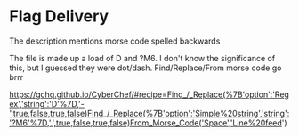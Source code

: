 # Flag Delivery


The description mentions morse code spelled backwards


The file is made up a load of D and ?M6. I don't know the significance of this, but I guessed they were dot/dash. Find/Replace/From morse code go brrr

https://gchq.github.io/CyberChef/#recipe=Find_/_Replace(%7B'option':'Regex','string':'D'%7D,'-',true,false,true,false)Find_/_Replace(%7B'option':'Simple%20string','string':'?M6'%7D,'.',true,false,true,false)From_Morse_Code('Space','Line%20feed')
